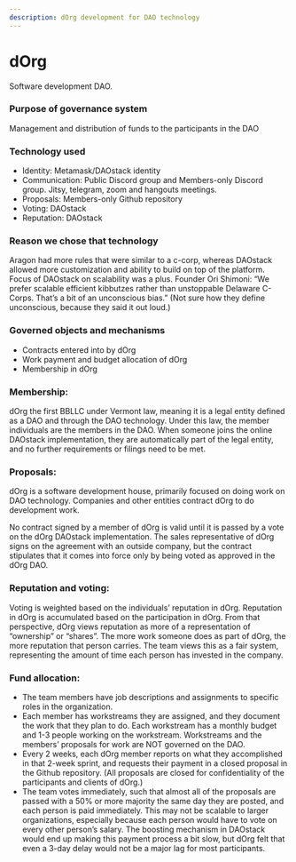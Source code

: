 ```yaml
---
description: dOrg development for DAO technology
---
```


# dOrg

Software development DAO. 

### Purpose of governance system

Management and distribution of funds to the participants in the DAO 

### Technology used

* Identity: Metamask/DAOstack identity
* Communication: Public Discord group and Members-only Discord group. Jitsy, telegram, zoom and hangouts meetings.
* Proposals: Members-only Github repository
* Voting: DAOstack
* Reputation: DAOstack

### Reason we chose that technology

Aragon had more rules that were similar to a c-corp, whereas DAOstack allowed more customization and ability to build on top of the platform. Focus of DAOstack on scalability was a plus. Founder Ori Shimoni: “We prefer scalable efficient kibbutzes rather than unstoppable Delaware C-Corps. That’s a bit of an unconscious bias.” \(Not sure how they define unconscious, because they said it out loud.\)

### Governed objects and mechanisms

* Contracts entered into by dOrg
* Work payment  and budget allocation of dOrg
* Membership in dOrg

### Membership:

dOrg the first BBLLC under Vermont law, meaning it is a legal entity defined as a DAO and through the DAO technology. Under this law, the member individuals are the members in the DAO. When someone joins the online DAOstack implementation, they are automatically part of the legal entity, and no further requirements or filings need to be met. 

### Proposals:

dOrg is a software development house, primarily focused on doing work on DAO technology. Companies and other entities contract dOrg to do development work. 

No contract signed by a member of dOrg is valid until it is passed by a vote on the dOrg DAOstack implementation. The sales representative of dOrg signs on the agreement with an outside company, but the contract stipulates that it comes into force only by being voted as approved in the dOrg DAO. 

### Reputation and voting:

Voting is weighted based on the individuals’ reputation in dOrg. Reputation in dOrg is accumulated based on the participation in dOrg. From that perspective, dOrg views reputation as more of a representation of “ownership” or “shares”. The more work someone does as part of dOrg, the more reputation that person carries. The team views this as a fair system, representing the amount of time each person has invested in the company. 

### Fund allocation:

* The team members have job descriptions and assignments to specific roles in the organization.
* Each member has workstreams they are assigned, and they document the work that they plan to do. Each workstream has a monthly budget and 1-3 people working on the workstream. Workstreams and the members’ proposals for work are NOT governed on the DAO.
* Every 2 weeks, each dOrg member reports on what they accomplished in that 2-week sprint, and requests their payment in a closed proposal in the Github repository. \(All proposals are closed for confidentiality of the participants and clients of dOrg.\)
* The team votes immediately, such that almost all of the proposals are passed with a 50% or more majority the same day they are posted, and each person is paid immediately. This may not be scalable to larger organizations, especially because each person would have to vote on every other person’s salary. The boosting mechanism in DAOstack would end up making this payment process a bit slow, but dOrg felt that even a 3-day delay would not be a major lag for most participants. 



